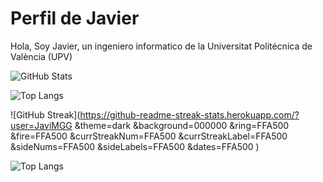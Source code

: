 
# Perfil de Javier

Hola, Soy Javier, un ingeniero informatico de la Universitat Politécnica de València (UPV)

<!-- GitHub Stats (modo oscuro + naranja) -->
![GitHub Stats](https://github-readme-stats.vercel.app/api?username=JaviMGG&show_icons=true&count_private=true&theme=radical)

<!-- Lenguajes más usados (modo oscuro + naranja) -->
![Top Langs](https://github-readme-stats.vercel.app/api/top-langs/?username=JaviMGG&layout=compact&theme=radical)

![GitHub Streak](https://github-readme-streak-stats.herokuapp.com/?user=JaviMGG
&theme=dark
&background=000000
&ring=FFA500
&fire=FFA500
&currStreakNum=FFA500
&currStreakLabel=FFA500
&sideNums=FFA500
&sideLabels=FFA500
&dates=FFA500
)



![Top Langs](https://github-readme-stats.vercel.app/api/top-langs/?username=JaviMGG&layout=compact&cache_seconds=60)

